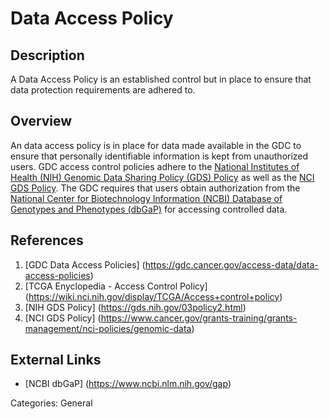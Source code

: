 # Data Access Policy #
## Description ##
A Data Access Policy is an established control but in place to ensure that data protection requirements are adhered to.

## Overview ##
An data access policy is in place for data made available in the GDC to ensure that personally identifiable information is kept from unauthorized users. GDC access control policies adhere to the [National Institutes of Health (NIH) Genomic Data Sharing Policy (GDS) Policy](https://gds.nih.gov/03policy2.html) as well as the [NCI GDS Policy](https://www.cancer.gov/grants-training/grants-management/nci-policies/genomic-data). The GDC requires that users obtain authorization from the [National Center for Biotechnology Information (NCBI) Database of Genotypes and Phenotypes (dbGaP)](https://www.ncbi.nlm.nih.gov/gap) for accessing controlled data.
## References ##
1. [GDC Data Access Policies] (https://gdc.cancer.gov/access-data/data-access-policies)
2. [TCGA Enyclopedia - Access Control Policy] (https://wiki.nci.nih.gov/display/TCGA/Access+control+policy)
3. [NIH GDS Policy] (https://gds.nih.gov/03policy2.html)
4. [NCI GDS Policy] (https://www.cancer.gov/grants-training/grants-management/nci-policies/genomic-data)

## External Links ##
* [NCBI dbGaP] (https://www.ncbi.nlm.nih.gov/gap)

Categories: General
